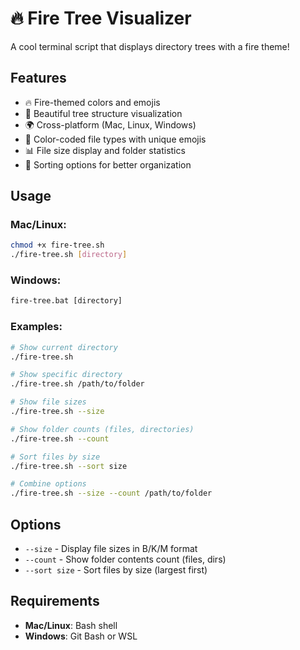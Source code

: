 # 🔥 Fire Tree Visualizer

A cool terminal script that displays directory trees with a fire theme!

## Features
- 🔥 Fire-themed colors and emojis
- 📁 Beautiful tree structure visualization
- 🌍 Cross-platform (Mac, Linux, Windows)
- 🎨 Color-coded file types with unique emojis
- 📊 File size display and folder statistics
- 🔧 Sorting options for better organization

## Usage

### Mac/Linux:
```bash
chmod +x fire-tree.sh
./fire-tree.sh [directory]
```

### Windows:
```cmd
fire-tree.bat [directory]
```

### Examples:
```bash
# Show current directory
./fire-tree.sh

# Show specific directory
./fire-tree.sh /path/to/folder

# Show file sizes
./fire-tree.sh --size

# Show folder counts (files, directories)
./fire-tree.sh --count

# Sort files by size
./fire-tree.sh --sort size

# Combine options
./fire-tree.sh --size --count /path/to/folder
```

## Options
- `--size` - Display file sizes in B/K/M format
- `--count` - Show folder contents count (files, dirs)
- `--sort size` - Sort files by size (largest first)

## Requirements
- **Mac/Linux**: Bash shell
- **Windows**: Git Bash or WSL
